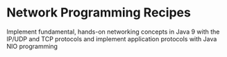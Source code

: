 # Network Programming Recipes

Implement fundamental, hands-on networking concepts in Java 9 with the IP/UDP and TCP protocols and implement application protocols with Java NIO programming
